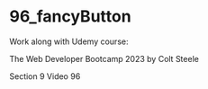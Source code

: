 # 96_fancyButton

Work along with Udemy course:

The Web Developer Bootcamp 2023 by Colt Steele

Section 9 Video 96
